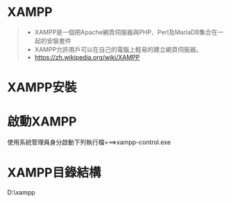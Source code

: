 # XAMPP

>* XAMPP是一個把Apache網頁伺服器與PHP、Perl及MariaDB集合在一起的安裝套件
>* XAMPP允許用戶可以在自己的電腦上輕易的建立網頁伺服器。
>* https://zh.wikipedia.org/wiki/XAMPP

# XAMPP安裝

# 啟動XAMPP

使用系統管理員身分啟動下列執行檔===>xampp-control.exe

# XAMPP目錄結構

D:\xampp
